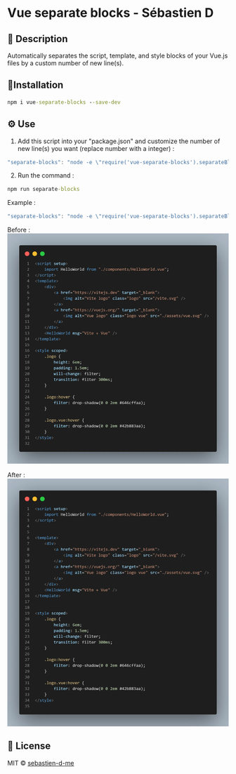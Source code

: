 # Vue separate blocks - Sébastien D
## 📖 Description
Automatically separates the script, template, and style blocks of your Vue.js files by a custom number of new line(s).


## 📜Installation
```cmd
npm i vue-separate-blocks --save-dev
```


## ⚙️ Use
1. Add this script into your "package.json" and customize the number of new line(s) you want (replace number with a integer) : 
```javascript
"separate-blocks": "node -e \"require('vue-separate-blocks').separateBlocks(number)\""
```

2. Run the command :
```cmd
npm run separate-blocks
```

Example :
```javascript
"separate-blocks": "node -e \"require('vue-separate-blocks').separateBlocks(2)\""
```

Before :
<img alt="Before command" src="images/before.webp">

After :
<img alt="After command" src="images/after.webp">


## 📝 License
MIT © [sebastien-d-me](https://github.com/sebastien-d-me)
